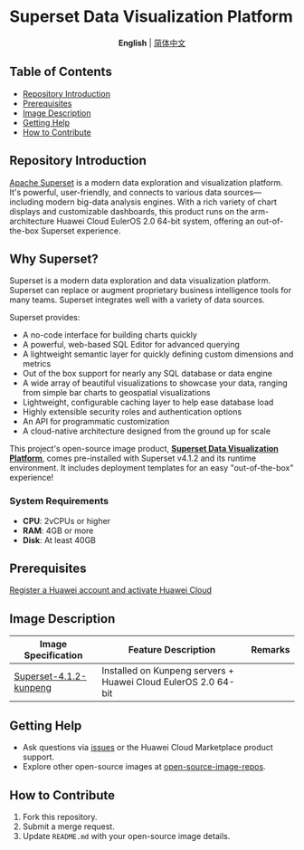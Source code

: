 # Superset Data Visualization Platform

<p align="center">
  <strong>English</strong> | <a href="README_ZH.md">简体中文</a>
</p>

## Table of Contents

- [Repository Introduction](#repository-introduction)
- [Prerequisites](#prerequisites)
- [Image Description](#image-description)
- [Getting Help](#getting-help)
- [How to Contribute](#how-to-contribute)


## Repository Introduction

[Apache Superset](https://github.com/apache/superset) is a modern data exploration and visualization platform. It's powerful, user-friendly, and connects to various data sources—including modern big-data analysis engines. With a rich variety of chart displays and customizable dashboards, this product runs on the arm-architecture Huawei Cloud EulerOS 2.0 64-bit system, offering an out-of-the-box Superset experience.


## Why Superset?

Superset is a modern data exploration and data visualization platform. Superset can replace or augment proprietary business intelligence tools for many teams. Superset integrates well with a variety of data sources.

Superset provides:

- A no-code interface for building charts quickly
- A powerful, web-based SQL Editor for advanced querying
- A lightweight semantic layer for quickly defining custom dimensions and metrics
- Out of the box support for nearly any SQL database or data engine
- A wide array of beautiful visualizations to showcase your data, ranging from simple bar charts to geospatial visualizations
- Lightweight, configurable caching layer to help ease database load
- Highly extensible security roles and authentication options
- An API for programmatic customization
- A cloud-native architecture designed from the ground up for scale

This project's open-source image product, [**Superset Data Visualization Platform**](https://marketplace.huaweicloud.com/intl/hidden/contents/62d4b58f-0335-4385-b078-9aabc9b78555), comes pre-installed with Superset v4.1.2 and its runtime environment. It includes deployment templates for an easy "out-of-the-box" experience!


### System Requirements
- **CPU**: 2vCPUs or higher
- **RAM**: 4GB or more
- **Disk**: At least 40GB


## Prerequisites
[Register a Huawei account and activate Huawei Cloud](https://support.huaweicloud.com/usermanual-account/account_id_001.html)


## Image Description

| Image Specification                                                                                          | Feature Description | Remarks |
|--------------------------------------------------------------------------------------------------------------|---------------------|---------|
| [Superset-4.1.2-kunpeng](https://github.com/HuaweiCloudDeveloper/superset-image/tree/Superset-4.1.2-kunpeng) | Installed on Kunpeng servers + Huawei Cloud EulerOS 2.0 64-bit | |


## Getting Help
- Ask questions via [issues](https://github.com/HuaweiCloudDeveloper/superset-image/issues) or the Huawei Cloud Marketplace product support.
- Explore other open-source images at [open-source-image-repos](https://github.com/HuaweiCloudDeveloper/open-source-image-repos).


## How to Contribute
1. Fork this repository.
2. Submit a merge request.
3. Update `README.md` with your open-source image details.
